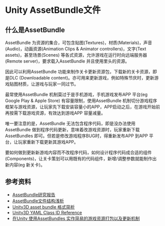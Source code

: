 # Unity AssetBundle文件

## 什么是AssetBundle

AssetBundle 为资源的集合，可包含贴图(Textures)，材质(Materials)，声音(Audio)，动画资源(Animation Clips & Animator controllers)，文字(Text assets)，甚至场景(Scenes) 等各式资源，允许游戏在运行时向远端服务器(Remote server)，要求载入AssetBundle 并且使用里头的资源。

因此可以利用AssetBundle 功能来制作关卡更新资源包，下载新的关卡资源，即是DLC (Downloadable content)。亦可用来更新游戏，例如特殊节庆时，更新游戏贴图材质，让游戏与玩家一同过节。

最常使用AssetBundle 机制莫过于是手机游戏，手机游戏发布APP 平台(eg Google Play & Apple Store) 有容量限制，使用AssetBundle 机制切分游戏程序框架与游戏资源，让玩家先下载安装容量小的APP，APP启动之后，在游戏开始前再按需下载游戏资源，有效达到游戏APP 容量减量。

唯一要注意的是，AssetBundle 无法包含程序代码，即是没办法使用AssetBundle 做到程序代码更新，意味着改游戏资源时，玩家重新下载AssetBundles 即可。但若是修改游戏程序BUG时，得重新发布APP 到APP 平台，让玩家重新下载更新其游戏APP。

要如何做到更新新游戏内容而不改程序代码，如何设计程序代码成合适的组件(Components)，让关卡策划可以用既有的代码组件，新增/调整参数就能制作出新内容(eg 新关卡)。

## 参考资料

- [AssetBundle研究报告]
- [AssetBundle文件结构浅析]
- [Unity3D asset bundle 格式简析]
- [Unity3D YAML Class ID Reference]
- [在Unity 使用AssetBundles 实作简易的游戏资源打包以及更新机制]

[AssetBundle研究报告]:(https://dupouyer.github.io/2020/06/24/AssetBundle%E7%A0%94%E7%A9%B6%E6%8A%A5%E5%91%8A/)
[AssetBundle文件结构浅析]:(https://www.cnblogs.com/pinkfloyd/p/6489979.html)
[Unity3D asset bundle 格式简析]:(https://blog.codingnow.com/2014/08/unity3d_asset_bundle.html)
[Unity3D YAML Class ID Reference]:(https://docs.unity3d.com/Manual/ClassIDReference.html)
[在Unity 使用AssetBundles 实作简易的游戏资源打包以及更新机制]:(https://dev.twsiyuan.com/2017/04/unity-assetbundles.html)
